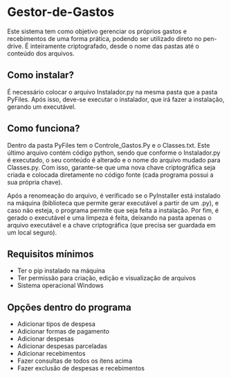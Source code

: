 # Gestor-de-Gastos
<p>Este sistema tem como objetivo gerenciar os próprios gastos e recebimentos de uma forma prática, podendo ser utilizado direto no pen-drive. É inteiramente criptografado, desde o nome das pastas até o conteúdo dos arquivos.</p>
  
<h2>Como instalar?</h2>
<p>É necessário colocar o arquivo Instalador.py na mesma pasta que a pasta PyFiles. Após isso, deve-se executar o instalador, que irá fazer a instalação, gerando um executável.</p>

<h2>Como funciona?</h2>
<p>Dentro da pasta PyFiles tem o Controle_Gastos.Py e o Classes.txt. Este último arquivo contém código python, sendo que conforme o Instalador.py é executado, o seu conteúdo é alterado e o nome do arquivo mudado para Classes.py. Com isso, garante-se que uma nova chave criptográfica seja criada e colocada diretamente no código fonte (cada programa possui a sua própria chave).</p>
<p>Após a renomeação do arquivo, é verificado se o PyInstaller está instalado na máquina (biblioteca que permite gerar executável a partir de um .py), e caso não esteja, o programa permite que seja feita a instalação. Por fim, é gerado o executável e uma limpeza é feita, deixando na pasta apenas o arquivo executável e a chave criptográfica (que precisa ser guardada em um local seguro).</p>

<h2>Requisitos mínimos</h2>
<ul>
  <li>Ter o pip instalado na máquina</li>
  <li>Ter permissão para criação, edição e visualização de arquivos</li>
  <li>Sistema operacional Windows</li>
</ul>

<h2>Opções dentro do programa</h2>
<ul>
  <li>Adicionar tipos de despesa</li>
  <li>Adicionar formas de pagamento</li>
  <li>Adicionar despesas</li>
  <li>Adicionar despesas parceladas</li>
  <li>Adicionar recebimentos</li>
  <li>Fazer consultas de todos os ítens acima</li>
  <li>Fazer exclusão de despesas e recebimentos</li>
</ul>
